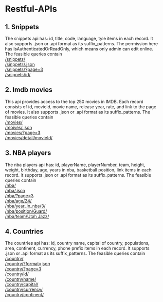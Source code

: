 # Restful-APIs

## 1. Snippets
The snippets api has: id, title, code, language, tyle items in each record. It also supports .json or .api format as its suffix_patterns. The permission here has IsAuthenticatedOrReadOnly, which means only admin can edit online. The feasible queries contain   
[/snippets/](http://fredsnippet.herokuapp.com/snippets/)  
[/sinppets/.json](http://fredsnippet.herokuapp.com/snippets/.json)  
[/snippets/?page=3](http://fredsnippet.herokuapp.com/snippets/?page=3)  
[/snippets/id/](http://fredsnippet.herokuapp.com/snippets/38/)   

## 2. Imdb movies
This api provides access to the top 250 movies in IMDB. Each record consists of id, movieId, movie name, release year, rate, and link to the page of movies. It also supports .json or .api format as its suffix_patterns. The feasible queries contain  
[/movies/](http://fredimdb.herokuapp.com/movies/)  
[/moives/.json](http://fredimdb.herokuapp.com/movies/.json)   
[/movies/?page=3](http://fredimdb.herokuapp.com/movies/?page=3)  
[/movies/detail/movieId/](http://fredimdb.herokuapp.com/movies/detail/17925/)  

## 3. NBA players
The nba players api has: id, playerName, playerNumber, team, height, weight, birthday, age, years in nba, basketball position, link items in each record. It supports .json or .api format as its suffix_patterns. The feasible queries contain  
[/nba/](http://frednba.herokuapp.com/nba/)  
[/nba/.json](http://frednba.herokuapp.com/nba/.json)  
[/nba/?page=3](http://frednba.herokuapp.com/nba/?page=3)  
[/nba/age/24/](http://frednba.herokuapp.com/nba/age/24/)  
[/nba/year_in_nba/3/](http://frednba.herokuapp.com/nba/year_in_nba/3/)  
[/nba/position/Guard/](http://frednba.herokuapp.com/nba/position/Guard/)  
[/nba/team/Utah Jazz/](http://frednba.herokuapp.com/nba/team/Utah%20Jazz/)

## 4. Countries
The countries api has: id, country name, capital of country, populations, area, continent, currency, phone prefix items in each record. It supports .json or .api format as its suffix_patterns. The feasible queries contain  
[/country/](https://fredcountry.herokuapp.com/country/)  
[/country/?format=json](https://fredcountry.herokuapp.com/country/?format=json)  
[/country/?page=3](https://fredcountry.herokuapp.com/country/?page=3)  
[/country/id/](https://fredcountry.herokuapp.com/country/24/)  
[/country/name/](https://fredcountry.herokuapp.com/country/name/Argentina/)  
[/country/capital/](https://fredcountry.herokuapp.com/country/capital/Buenos%20Aires/)  
[/country/currency/](https://fredcountry.herokuapp.com/country/currency/Peso/)  
[/country/continent/](https://fredcountry.herokuapp.com/country/continent/AS/)  
